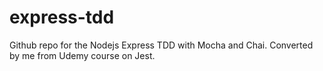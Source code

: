 # express-tdd

Github repo for the Nodejs Express TDD with Mocha and Chai. Converted by me from Udemy course on Jest.

